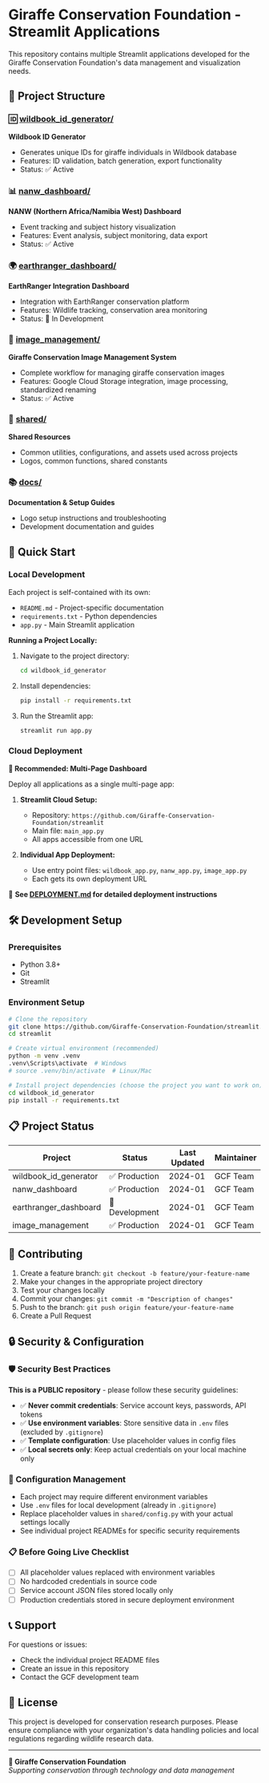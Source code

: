 # Giraffe Conservation Foundation - Streamlit Applications

This repository contains multiple Streamlit applications developed for the Giraffe Conservation Foundation's data management and visualization needs.

## 📁 Project Structure

### 🆔 [wildbook_id_generator/](./wildbook_id_generator/)
**Wildbook ID Generator**
- Generates unique IDs for giraffe individuals in Wildbook database
- Features: ID validation, batch generation, export functionality
- Status: ✅ Active

### 📊 [nanw_dashboard/](./nanw_dashboard/)
**NANW (Northern Africa/Namibia West) Dashboard**
- Event tracking and subject history visualization
- Features: Event analysis, subject monitoring, data export
- Status: ✅ Active

### 🌍 [earthranger_dashboard/](./earthranger_dashboard/)
**EarthRanger Integration Dashboard**
- Integration with EarthRanger conservation platform
- Features: Wildlife tracking, conservation area monitoring
- Status: 🚧 In Development

### 📸 [image_management/](./image_management/)
**Giraffe Conservation Image Management System**
- Complete workflow for managing giraffe conservation images
- Features: Google Cloud Storage integration, image processing, standardized renaming
- Status: ✅ Active

### 📂 [shared/](./shared/)
**Shared Resources**
- Common utilities, configurations, and assets used across projects
- Logos, common functions, shared constants

### 📚 [docs/](./docs/)
**Documentation & Setup Guides**
- Logo setup instructions and troubleshooting
- Development documentation and guides

## 🚀 Quick Start

### Local Development

Each project is self-contained with its own:
- `README.md` - Project-specific documentation
- `requirements.txt` - Python dependencies
- `app.py` - Main Streamlit application

**Running a Project Locally:**

1. Navigate to the project directory:
   ```bash
   cd wildbook_id_generator
   ```

2. Install dependencies:
   ```bash
   pip install -r requirements.txt
   ```

3. Run the Streamlit app:
   ```bash
   streamlit run app.py
   ```

### Cloud Deployment

**🌟 Recommended: Multi-Page Dashboard**

Deploy all applications as a single multi-page app:

1. **Streamlit Cloud Setup:**
   - Repository: `https://github.com/Giraffe-Conservation-Foundation/streamlit`
   - Main file: `main_app.py`
   - All apps accessible from one URL

2. **Individual App Deployment:**
   - Use entry point files: `wildbook_app.py`, `nanw_app.py`, `image_app.py`
   - Each gets its own deployment URL

📖 **See [DEPLOYMENT.md](./DEPLOYMENT.md) for detailed deployment instructions**

## 🛠️ Development Setup

### Prerequisites
- Python 3.8+
- Git
- Streamlit

### Environment Setup
```bash
# Clone the repository
git clone https://github.com/Giraffe-Conservation-Foundation/streamlit.git
cd streamlit

# Create virtual environment (recommended)
python -m venv .venv
.venv\Scripts\activate  # Windows
# source .venv/bin/activate  # Linux/Mac

# Install project dependencies (choose the project you want to work on)
cd wildbook_id_generator
pip install -r requirements.txt
```

## 📋 Project Status

| Project | Status | Last Updated | Maintainer |
|---------|--------|--------------|------------|
| wildbook_id_generator | ✅ Production | 2024-01 | GCF Team |
| nanw_dashboard | ✅ Production | 2024-01 | GCF Team |
| earthranger_dashboard | 🚧 Development | 2024-01 | GCF Team |
| image_management | ✅ Production | 2024-01 | GCF Team |

## 🤝 Contributing

1. Create a feature branch: `git checkout -b feature/your-feature-name`
2. Make your changes in the appropriate project directory
3. Test your changes locally
4. Commit your changes: `git commit -m "Description of changes"`
5. Push to the branch: `git push origin feature/your-feature-name`
6. Create a Pull Request

## 🔒 Security & Configuration

### 🛡️ Security Best Practices

**This is a PUBLIC repository** - please follow these security guidelines:

- ✅ **Never commit credentials**: Service account keys, passwords, API tokens
- ✅ **Use environment variables**: Store sensitive data in `.env` files (excluded by `.gitignore`)
- ✅ **Template configuration**: Use placeholder values in config files
- ✅ **Local secrets only**: Keep actual credentials on your local machine only

### 🔧 Configuration Management

- Each project may require different environment variables
- Use `.env` files for local development (already in `.gitignore`)
- Replace placeholder values in `shared/config.py` with your actual settings locally
- See individual project READMEs for specific security requirements

### 📋 Before Going Live Checklist

- [ ] All placeholder values replaced with environment variables
- [ ] No hardcoded credentials in source code
- [ ] Service account JSON files stored locally only
- [ ] Production credentials stored in secure deployment environment

## 📞 Support

For questions or issues:
- Check the individual project README files
- Create an issue in this repository
- Contact the GCF development team

## 📄 License

This project is developed for conservation research purposes. Please ensure compliance with your organization's data handling policies and local regulations regarding wildlife research data.

---

**🦒 Giraffe Conservation Foundation**  
*Supporting conservation through technology and data management*
